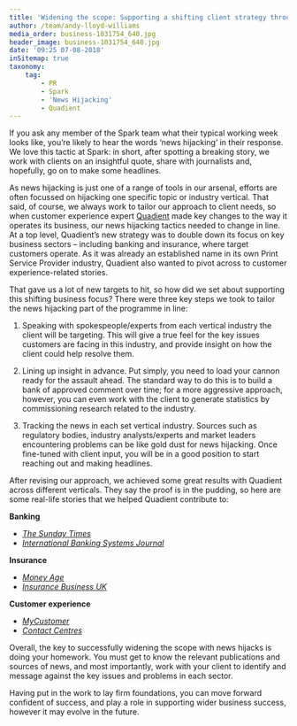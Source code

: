 ```yaml
---
title: 'Widening the scope: Supporting a shifting client strategy through news hijacking'
author: /team/andy-lloyd-williams
media_order: business-1031754_640.jpg
header_image: business-1031754_640.jpg
date: '09:25 07-08-2018'
inSitemap: true
taxonomy:
    tag:
        - PR
        - Spark
        - 'News Hijacking'
        - Quadient
---
```


If you ask any member of the Spark team what their typical working week looks like, you’re likely to hear the words ‘news hijacking’ in their response. We love this tactic at Spark: in short, after spotting a breaking story, we work with clients on an insightful quote, share with journalists and, hopefully, go on to make some headlines.

As news hijacking is just one of a range of tools in our arsenal, efforts are often focussed on hijacking one specific topic or industry vertical. That said, of course, we always work to tailor our approach to client needs, so when customer experience expert [Quadient](https://www.quadient.com/) made key changes to the way it operates its business, our news hijacking tactics needed to change in line. At a top level, Quadient’s new strategy was to double down its focus on key business sectors – including banking and insurance, where target customers operate. As it was already an established name in its own Print Service Provider industry, Quadient also wanted to pivot across to customer experience-related stories.

That gave us a lot of new targets to hit, so how did we set about supporting this shifting business focus? There were three key steps we took to tailor the news hijacking part of the programme in line:

1)	Speaking with spokespeople/experts from each vertical industry the client will be targeting. This will give a true feel for the key issues customers are facing in this industry, and provide insight on how the client could help resolve them.
	
2)	Lining up insight in advance. Put simply, you need to load your cannon ready for the assault ahead. The standard way to do this is to build a bank of approved comment over time; for a more aggressive approach, however, you can even work with the client to generate statistics by commissioning research related to the industry.

3)	Tracking the news in each set vertical industry. Sources such as regulatory bodies, industry analysts/experts and market leaders encountering problems can be like gold dust for news hijacking. Once fine-tuned with client input, you will be in a good position to start reaching out and making headlines.

After revising our approach, we achieved some great results with Quadient across different verticals. They say the proof is in the pudding, so here are some real-life stories that we helped Quadient contribute to:

**Banking**
* [_The Sunday Times_](https://www.thetimes.co.uk/article/banks-may-face-more-fines-over-ppi-mis-selling-066wbgrnj)
* [_International Banking Systems Journal_](https://ibsintelligence.com/ibs-journal/rbs-closing-more-branches-and-cutting-more-jobs-in-rural-communities-again/)

**Insurance**
* _[Money Age](http://moneyage.co.uk/ABI-insurance-premiums.php)_
* _[Insurance Business UK](https://www.insurancebusinessmag.com/uk/news/auto-motor/falling-foul-rac-to-ensure-clients-are-satisfied-after-fca-slap-96795.aspx)_

**Customer experience**
* _[MyCustomer](https://www.mycustomer.com/marketing/data/ico-sets-gdpr-agenda-with-flybe-and-honda-scalps)_
* _[Contact Centres](https://contact-centres.com/royal-mail-fined-after-sending-300000-nuisance-emails/)_ 

Overall, the key to successfully widening the scope with news hijacks is doing your homework. You must get to know the relevant publications and sources of news, and most importantly, work with your client to identify and message against the key issues and problems in each sector.

Having put in the work to lay firm foundations, you can move forward confident of success, and play a role in supporting wider business success, however it may evolve in the future.